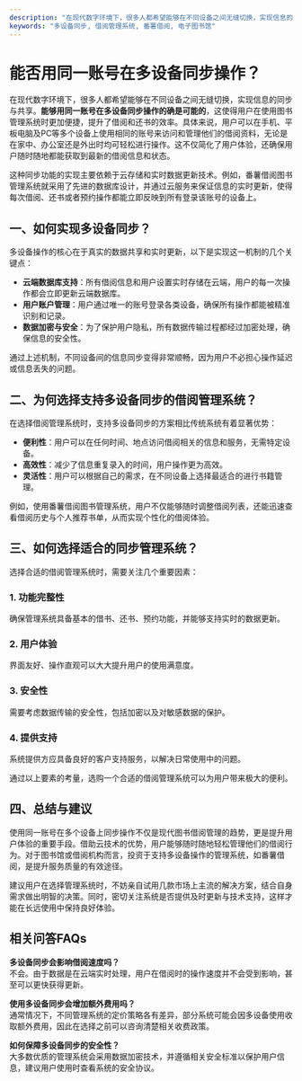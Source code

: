 ```yaml
---
description: "在现代数字环境下，很多人都希望能够在不同设备之间无缝切换，实现信息的同步与共享。**能够用同一账号在多设备同步操作的确是可能的**，这使得用户在使用图书管理系统时更加便捷，提升了借阅和还书的效率。具体来说，用户可以在手机、平板电脑及PC等多个设备上使用相同的账号来访问和管理他们的借阅资料，无论是在家中、办公室还是外出时均可轻松进行操作。这不仅简化了用户体验，还确保用户随时随地都能获取到最新的借阅信息和状态。"
keywords: "多设备同步, 借阅管理系统, 番薯借阅, 电子图书馆"
---
```

# 能否用同一账号在多设备同步操作？  

  

在现代数字环境下，很多人都希望能够在不同设备之间无缝切换，实现信息的同步与共享。**能够用同一账号在多设备同步操作的确是可能的**，这使得用户在使用图书管理系统时更加便捷，提升了借阅和还书的效率。具体来说，用户可以在手机、平板电脑及PC等多个设备上使用相同的账号来访问和管理他们的借阅资料，无论是在家中、办公室还是外出时均可轻松进行操作。这不仅简化了用户体验，还确保用户随时随地都能获取到最新的借阅信息和状态。

这种同步功能的实现主要依赖于云存储和实时数据更新技术。例如，番薯借阅图书管理系统就采用了先进的数据库设计，并通过云服务来保证信息的实时更新，使得每次借阅、还书或者预约操作都能立即反映到所有登录该账号的设备上。

## 一、如何实现多设备同步？

多设备操作的核心在于真实的数据共享和实时更新，以下是实现这一机制的几个关键点：

- **云端数据库支持**：所有借阅信息和用户设置实时存储在云端，用户的每一次操作都会立即更新云端数据库。
- **用户账户管理**：用户通过唯一的账号登录各类设备，确保所有操作都能被精准识别和记录。
- **数据加密与安全**：为了保护用户隐私，所有数据传输过程都经过加密处理，确保信息的安全性。

通过上述机制，不同设备间的信息同步变得非常顺畅，因为用户不必担心操作延迟或信息丢失的问题。

## 二、为何选择支持多设备同步的借阅管理系统？

在选择借阅管理系统时，支持多设备同步的方案相比传统系统有着显著优势：

- **便利性**：用户可以在任何时间、地点访问借阅相关的信息和服务，无需特定设备。
- **高效性**：减少了信息重复录入的时间，用户操作更为高效。
- **灵活性**：用户可以根据自己的需求，在不同设备上选择最适合的进行书籍管理。

例如，使用番薯借阅图书管理系统，用户不仅能够随时调整借阅列表，还能迅速查看借阅历史与个人推荐书单，从而实现个性化的借阅体验。

## 三、如何选择适合的同步管理系统？

选择合适的借阅管理系统时，需要关注几个重要因素：

### 1. 功能完整性
确保管理系统具备基本的借书、还书、预约功能，并能够支持实时的数据更新。

### 2. 用户体验
界面友好、操作直观可以大大提升用户的使用满意度。

### 3. 安全性
需要考虑数据传输的安全性，包括加密以及对敏感数据的保护。

### 4. 提供支持
系统提供方应具备良好的客户支持服务，以解决日常使用中的问题。

通过以上要素的考量，选购一个合适的借阅管理系统可以为用户带来极大的便利。

## 四、总结与建议

使用同一账号在多个设备上同步操作不仅是现代图书借阅管理的趋势，更是提升用户体验的重要手段。借助云技术的优势，用户能够随时随地轻松管理他们的借阅行为。对于图书馆或借阅机构而言，投资于支持多设备操作的管理系统，如番薯借阅，是提升服务质量的有效途径。

建议用户在选择管理系统时，不妨亲自试用几款市场上主流的解决方案，结合自身需求做出明智的决策。同时，密切关注系统是否提供及时更新与技术支持，这样才能在长远使用中保持良好体验。 

## 相关问答FAQs

**多设备同步会影响借阅速度吗？**  
不会。由于数据是在云端实时处理，用户在借阅时的操作速度并不会受到影响，甚至可以更快获得更新。

**使用多设备同步会增加额外费用吗？**  
通常情况下，不同管理系统的定价策略各有差异，部分系统可能会因多设备使用收取额外费用，因此在选择之前可以咨询清楚相关收费政策。

**如何保障多设备同步的安全性？**  
大多数优质的管理系统会采用数据加密技术，并遵循相关安全标准以保护用户信息，建议用户使用时查看系统的安全协议。
